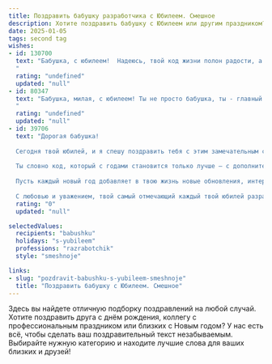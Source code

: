 ```yaml
---
title: Поздравить бабушку разработчика с Юбилеем. Смешное
description: Хотите поздравить бабушку с Юбилеем или другим праздником? Наш ИИ создаст незабываемое поздравление, а вы обязательно выделитесь среди других.  
date: 2025-01-05
tags: second tag
wishes:
- id: 130700
  text: "Бабушка, с юбилеем!  Надеюсь, твой код жизни полон радости, а баги — это всего лишь забавные морщинки от смеха!  Желаю тебе столько здоровья, чтобы хватило на обновление системы ещё на сто лет, и чтобы все твои \"дедлайны\" были только на вкусные пирожки!
  "
  rating: "undefined"
  updated: "null"
- id: 80347
  text: "Бабушка, милая, с юбилеем! Ты не просто бабушка, ты - главный разработчик в семейной корпорации \"Любовь и забота\"!  Ты создала самый лучший код нашей жизни - код счастья, добра и бесконечного позитива!  Поздравляем с днём рождения и желаем тебе новых, интересных проектов,  чтобы твоя  жизнь  была  наполнена  \"багами\"  только  от  счастья  и  нежных  объятий!
  "
  rating: "undefined"
  updated: "null"
- id: 39706
  text: "Дорогая бабушка!
  
  Сегодня твой юбилей, и я спешу поздравить тебя с этим замечательным событием! Ты, как опытный разработчик, всегда находишь оптимальные решения даже в самых сложных ситуациях – будь то запутанные жизненные алгоритмы или не очень удачные рецепты твоих пирожков!
  
  Ты словно код, который с годами становится только лучше – с дополнительными функциями, исправлениями ошибок и уникальными фишками!
  
  Пусть каждый новый год добавляет в твою жизнь новые обновления, интересные задачи и радостные события! Желаю тебе, чтобы все «баги» обходили стороной, а задуманные проекты выходили только «в продакшен»!
  
  С любовью и уважением, твой самый отмечающий каждый твой юбилей разработчик!"
  rating: "0"
  updated: "null"

selectedValues:
  recipients: "babushku"
  holidays: "s-yubileem"
  professions: "razrabotchik"
  style: "smeshnoje"

links:
- slug: "pozdravit-babushku-s-yubileem-smeshnoje"
  title: "Поздравить бабушку с Юбилеем. Смешное"
---
```


Здесь вы найдете отличную подборку поздравлений на любой случай. 
Хотите поздравить друга с днём рождения, коллегу с профессиональным праздником или близких с Новым годом? У нас есть всё, чтобы сделать ваш поздравительный текст незабываемым. Выбирайте нужную категорию и находите лучшие слова для ваших близких и друзей!
